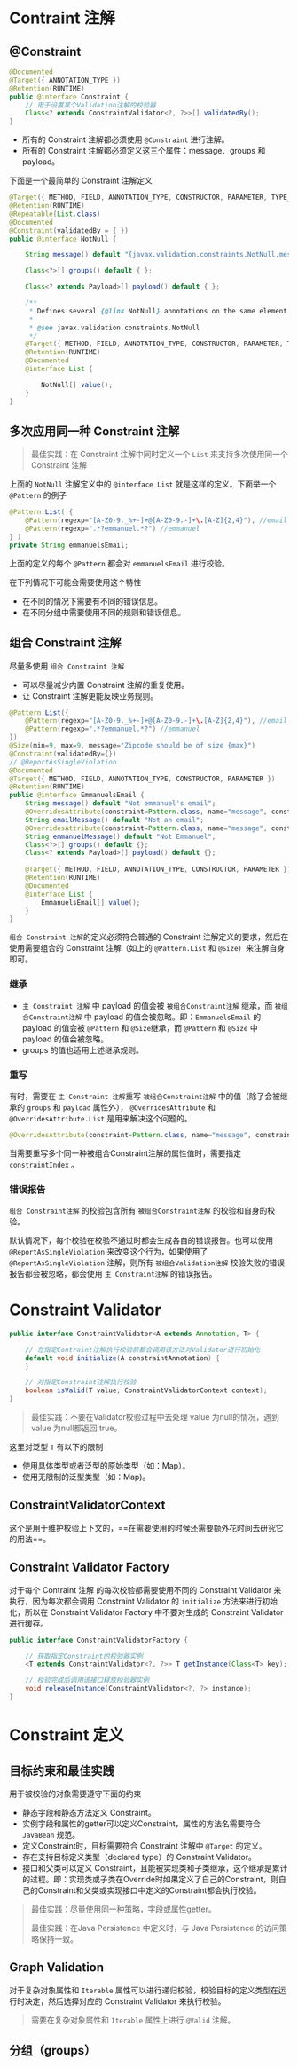 # Contraint 注解

## @Constraint

```java
@Documented
@Target({ ANNOTATION_TYPE })
@Retention(RUNTIME)
public @interface Constraint {
    // 用于设置某个Validation注解的校验器
    Class<? extends ConstraintValidator<?, ?>>[] validatedBy();
}
```

- 所有的 Constraint 注解都必须使用 `@Constraint` 进行注解。
- 所有的 Constraint 注解都必须定义这三个属性：message、groups 和 payload。

下面是一个最简单的 Constraint 注解定义

```java
@Target({ METHOD, FIELD, ANNOTATION_TYPE, CONSTRUCTOR, PARAMETER, TYPE_USE })
@Retention(RUNTIME)
@Repeatable(List.class)
@Documented
@Constraint(validatedBy = { })
public @interface NotNull {

	String message() default "{javax.validation.constraints.NotNull.message}";

	Class<?>[] groups() default { };

	Class<? extends Payload>[] payload() default { };

	/**
	 * Defines several {@link NotNull} annotations on the same element.
	 *
	 * @see javax.validation.constraints.NotNull
	 */
	@Target({ METHOD, FIELD, ANNOTATION_TYPE, CONSTRUCTOR, PARAMETER, TYPE_USE })
	@Retention(RUNTIME)
	@Documented
	@interface List {

		NotNull[] value();
	}
}
```

## 多次应用同一种 Constraint 注解

> 最佳实践：在 Constraint 注解中同时定义一个 `List` 来支持多次使用同一个 Constraint 注解

上面的 `NotNull` 注解定义中的 `@interface List` 就是这样的定义。下面举一个 `@Pattern` 的例子

```java
@Pattern.List( {
    @Pattern(regexp="[A-Z0-9._%+-]+@[A-Z0-9.-]+\.[A-Z]{2,4}"), //email
    @Pattern(regexp=".*?emmanuel.*?") //emmanuel
} )
private String emmanuelsEmail;
```

上面的定义的每个 `@Pattern` 都会对 `emmanuelsEmail` 进行校验。

在下列情况下可能会需要使用这个特性

- 在不同的情况下需要有不同的错误信息。
- 在不同分组中需要使用不同的规则和错误信息。

## 组合 Constraint 注解

尽量多使用 `组合 Constraint 注解`

- 可以尽量减少内置 Constraint 注解的重复使用。
- 让 Constraint 注解更能反映业务规则。

```java
@Pattern.List({
    @Pattern(regexp="[A-Z0-9._%+-]+@[A-Z0-9.-]+\.[A-Z]{2,4}"), //email
    @Pattern(regexp=".*?emmanuel.*?") //emmanuel
})
@Size(min=9, max=9, message="Zipcode should be of size {max}")
@Constraint(validatedBy={})
// @ReportAsSingleViolation
@Documented
@Target({ METHOD, FIELD, ANNOTATION_TYPE, CONSTRUCTOR, PARAMETER })
@Retention(RUNTIME)
public @interface EmmanuelsEmail {
    String message() default "Not emmanuel's email";
    @OverridesAttribute(constraint=Pattern.class, name="message", constraintIndex=0)
    String emailMessage() default "Not an email";
    @OverridesAttribute(constraint=Pattern.class, name="message", constraintIndex=1)
    String emmanuelMessage() default "Not Emmanuel";
    Class<?>[] groups() default {};
    Class<? extends Payload>[] payload() default {};
    
    @Target({ METHOD, FIELD, ANNOTATION_TYPE, CONSTRUCTOR, PARAMETER })
    @Retention(RUNTIME)
    @Documented
    @interface List {
    	EmmanuelsEmail[] value();
    }
}
```

`组合 Constraint 注解`的定义必须符合普通的 Constraint 注解定义的要求，然后在使用需要组合的 Constraint 注解（如上的 `@Pattern.List` 和 `@Size`）来注解自身即可。

### 继承

- `主 Constraint 注解` 中 payload 的值会被 `被组合Constraint注解` 继承，而 `被组合Constraint注解` 中 payload 的值会被忽略。即：`EmmanuelsEmail` 的 payload 的值会被 `@Pattern`  和 `@Size`继承，而 `@Pattern`  和 `@Size` 中 payload 的值会被忽略。
- groups 的值也适用上述继承规则。

### 重写

有时，需要在 `主 Constraint 注解`重写 `被组合Constraint注解` 中的值（除了会被继承的 `groups` 和 `payload` 属性外）， `@OverridesAttribute` 和 `@OverridesAttribute.List` 是用来解决这个问题的。

```java
@OverridesAttribute(constraint=Pattern.class, name="message", constraintIndex=1)
```

当需要重写多个同一种被组合Constraint注解的属性值时，需要指定 `constraintIndex` 。

### 错误报告

`组合 Constraint注解` 的校验包含所有 `被组合Constraint注解` 的校验和自身的校验。

默认情况下，每个校验在校验不通过时都会生成各自的错误报告。也可以使用 `@ReportAsSingleViolation` 来改变这个行为，如果使用了 `@ReportAsSingleViolation` 注解，则所有 `被组合Validation注解` 校验失败的错误报告都会被忽略，都会使用 `主 Constraint注解` 的错误报告。

# Constraint Validator

```java
public interface ConstraintValidator<A extends Annotation, T> {

	// 在指定Contraint注解执行校验前都会调用该方法对Validator进行初始化
	default void initialize(A constraintAnnotation) {
	}

	// 对指定Constraint注解执行校验
	boolean isValid(T value, ConstraintValidatorContext context);
}
```

> 最佳实践：不要在Validator校验过程中去处理 value 为null的情况，遇到 value 为null都返回 true。

这里对泛型 `T` 有以下的限制

- 使用具体类型或者泛型的原始类型（如：Map）。
- 使用无限制的泛型类型（如：Map<?, ?>)。

## ConstraintValidatorContext

这个是用于维护校验上下文的，==在需要使用的时候还需要额外花时间去研究它的用法==。

## Constraint Validator Factory

对于每个 Contraint 注解 的每次校验都需要使用不同的 Constraint Validator 来执行，因为每次都会调用 Constraint Validator 的 `initialize` 方法来进行初始化，所以在 Constraint Validator Factory 中不要对生成的 Constraint Validator 进行缓存。

```java
public interface ConstraintValidatorFactory {

	// 获取指定Constraint的校验器实例
	<T extends ConstraintValidator<?, ?>> T getInstance(Class<T> key);

	// 校验完成后调用该接口释放校验器实例
	void releaseInstance(ConstraintValidator<?, ?> instance);
}
```

# Constraint 定义

## 目标约束和最佳实践

用于被校验的对象需要遵守下面的约束

- 静态字段和静态方法定义 Constraint。
- 实例字段和属性的getter可以定义Constraint，属性的方法名需要符合 `JavaBean` 规范。
- 定义Constraint时，目标需要符合 Constraint 注解中 `@Target` 的定义。
- 存在支持目标定义类型（declared type）的 Constraint Validator。
- 接口和父类可以定义 Constraint，且能被实现类和子类继承，这个继承是累计的过程。即：实现类或子类在Override时如果定义了自己的Constraint，则自己的Constraint和父类或实现接口中定义的Constraint都会执行校验。

> 最佳实践：尽量使用同一种策略，字段或属性getter。
>
> 最佳实践：在Java Persistence 中定义时，与 Java Persistence 的访问策略保持一致。

## Graph Validation

对于复杂对象属性和 `Iterable` 属性可以进行递归校验，校验目标的定义类型在运行时决定，然后选择对应的 Constraint Validator 来执行校验。

> 需要在复杂对象属性和 `Iterable` 属性上进行 `@Valid` 注解。

## 分组（groups）

